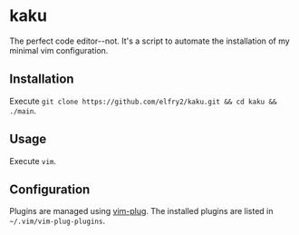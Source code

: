 # kaku
The perfect code editor--not. It's a script to automate the installation of my minimal vim configuration.

## Installation
Execute ```git clone https://github.com/elfry2/kaku.git && cd kaku && ./main```.

## Usage
Execute ```vim```.

## Configuration
Plugins are managed using [vim-plug](https://github.com/junegunn/vim-plug). The installed plugins are listed in ```~/.vim/vim-plug-plugins```.
